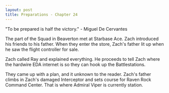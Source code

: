```yaml
---
layout: post
title: Preparations - Chapter 24
---
```


"To be prepared is half the victory." - Miguel De Cervantes

The part of the Squad in Beaverton met at Starbase Ace. Zach introduced his friends to his father. When they enter the store, Zach's father lit up when he saw the flight controller for sale.

Zach called Ray and explained everything. He proceeds to tell Zach where the hardwire EDA internet is so they can hook up the Battlestations. 

They came up with a plan, and it unknown to the reader. Zach's father climbs in Zach's damaged Interceptor and sets course for Raven Rock Command Center. That is where Admiral Viper is currently station.
